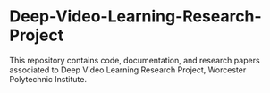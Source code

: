 # Deep-Video-Learning-Research-Project
This repository contains code, documentation, and research papers associated to Deep Video Learning Research Project, Worcester Polytechnic Institute.
